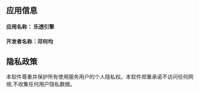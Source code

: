 ## 应用信息
#### 应用名称： 乐透引擎
#### 开发者名称：邓何均

## 隐私政策
本软件尊重并保护所有使用服务用户的个人隐私权。本软件郑重承诺不访问任何网络,不收集任何用户隐私数据。


